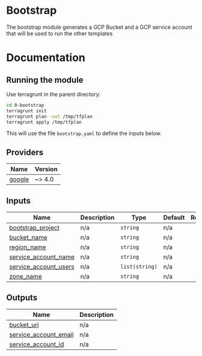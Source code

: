 # Bootstrap

The bootstrap module generates a GCP Bucket and a GCP service account that will be used to run
the other templates

# Documentation

## Running the module

Use terragrunt in the parent directory:

```bash
cd 0-bootstrap
terragrunt init
terragrunt plan -out /tmp/tfplan
terragrunt apply /tmp/tfplan
```

This will use the file `bootstrap.yaml` to define the inputs below.

<!-- BEGIN_TF_DOCS -->
## Providers

| Name                                                      | Version |
| --------------------------------------------------------- | ------- |
| <a name="provider_google"></a> [google](#provider_google) | ~> 4.0  |

## Inputs

| Name                                                                                             | Description | Type           | Default | Required |
| ------------------------------------------------------------------------------------------------ | ----------- | -------------- | ------- | :------: |
| <a name="input_bootstrap_project"></a> [bootstrap_project](#input_bootstrap_project)             | n/a         | `string`       | n/a     |   yes    |
| <a name="input_bucket_name"></a> [bucket_name](#input_bucket_name)                               | n/a         | `string`       | n/a     |   yes    |
| <a name="input_region_name"></a> [region_name](#input_region_name)                               | n/a         | `string`       | n/a     |   yes    |
| <a name="input_service_account_name"></a> [service_account_name](#input_service_account_name)    | n/a         | `string`       | n/a     |   yes    |
| <a name="input_service_account_users"></a> [service_account_users](#input_service_account_users) | n/a         | `list(string)` | n/a     |   yes    |
| <a name="input_zone_name"></a> [zone_name](#input_zone_name)                                     | n/a         | `string`       | n/a     |   yes    |

## Outputs

| Name                                                                                               | Description |
| -------------------------------------------------------------------------------------------------- | ----------- |
| <a name="output_bucket_uri"></a> [bucket_uri](#output_bucket_uri)                                  | n/a         |
| <a name="output_service_account_email"></a> [service_account_email](#output_service_account_email) | n/a         |
| <a name="output_service_account_id"></a> [service_account_id](#output_service_account_id)          | n/a         |
<!-- END_TF_DOCS -->
